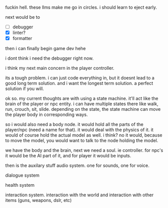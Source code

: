 fuckin hell. these llms make me go in circles. i should learn to eject early.

next would be to 
- [ ] debugger
- [x] linter?
- [x] formatter

then i can finally begin game dev hehe

i dont think i need the debugger right now. 

i think my next main concern in the player controller. 

its a tough problem. i can just code everything in, but it doesnt lead to a good long term solution. and i want the longest term solution. a perfect solution if you will. 

ok so. my current thoughts are with using a state machine. 
it'll act like the brain of the player or npc entity. i can have multiple states there like walk, run, crouch, sit, slide. depending on the state, the state machine can move the player body in corresponding ways. 

so i would also need a body node. it would hold all the parts of the player/npc (need a name for that). it would deal with the physics of it. it would of course hold the actual model as well. i think? no it would, because to move the model, you would want to talk to the node holding the model. 

we have the body and the brain, next we need a soul. ie controller. for npc's it would be the AI part of it, and for player it would be inputs. 

then is the auxilary stuff
audio system. one for sounds, one for voice. 

dialogue system

health system

interaction system. interaction with the world and interaction with other items (guns, weapons, dslr, etc)